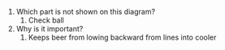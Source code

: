 1. Which part is not shown on this diagram?
	1. Check ball
2. Why is it important?
	1. Keeps beer from lowing backward from lines into cooler